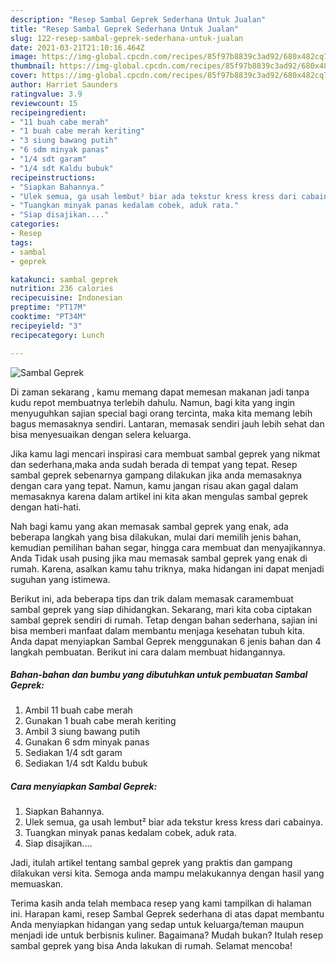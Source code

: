```yaml
---
description: "Resep Sambal Geprek Sederhana Untuk Jualan"
title: "Resep Sambal Geprek Sederhana Untuk Jualan"
slug: 122-resep-sambal-geprek-sederhana-untuk-jualan
date: 2021-03-21T21:10:16.464Z
image: https://img-global.cpcdn.com/recipes/85f97b8839c3ad92/680x482cq70/sambal-geprek-foto-resep-utama.jpg
thumbnail: https://img-global.cpcdn.com/recipes/85f97b8839c3ad92/680x482cq70/sambal-geprek-foto-resep-utama.jpg
cover: https://img-global.cpcdn.com/recipes/85f97b8839c3ad92/680x482cq70/sambal-geprek-foto-resep-utama.jpg
author: Harriet Saunders
ratingvalue: 3.9
reviewcount: 15
recipeingredient:
- "11 buah cabe merah"
- "1 buah cabe merah keriting"
- "3 siung bawang putih"
- "6 sdm minyak panas"
- "1/4 sdt garam"
- "1/4 sdt Kaldu bubuk"
recipeinstructions:
- "Siapkan Bahannya."
- "Ulek semua, ga usah lembut² biar ada tekstur kress kress dari cabainya."
- "Tuangkan minyak panas kedalam cobek, aduk rata."
- "Siap disajikan...."
categories:
- Resep
tags:
- sambal
- geprek

katakunci: sambal geprek 
nutrition: 236 calories
recipecuisine: Indonesian
preptime: "PT17M"
cooktime: "PT34M"
recipeyield: "3"
recipecategory: Lunch

---
```



![Sambal Geprek](https://img-global.cpcdn.com/recipes/85f97b8839c3ad92/680x482cq70/sambal-geprek-foto-resep-utama.jpg)

Di zaman  sekarang , kamu memang dapat memesan makanan jadi tanpa kudu repot membuatnya terlebih dahulu. Namun, bagi kita yang ingin menyuguhkan sajian special bagi orang tercinta, maka kita memang lebih bagus memasaknya sendiri. Lantaran, memasak sendiri jauh lebih sehat dan bisa menyesuaikan dengan selera keluarga.

Jika kamu lagi mencari inspirasi cara membuat sambal geprek yang nikmat dan sederhana,maka anda sudah berada di tempat yang tepat. Resep sambal geprek  sebenarnya gampang dilakukan jika anda memasaknya dengan cara yang tepat. Namun, kamu jangan risau akan gagal dalam memasaknya 
karena dalam artikel ini kita akan mengulas sambal geprek dengan hati-hati.  



Nah bagi kamu yang akan memasak sambal geprek yang enak, ada beberapa langkah yang bisa dilakukan, mulai dari memilih jenis bahan, kemudian pemilihan bahan segar, hingga cara membuat dan menyajikannya. Anda Tidak usah pusing jika mau memasak sambal geprek yang enak di rumah. Karena, asalkan kamu  tahu triknya, maka hidangan ini dapat menjadi suguhan yang istimewa.

Berikut ini, ada beberapa tips dan trik dalam memasak caramembuat sambal geprek yang siap dihidangkan. Sekarang, mari kita coba ciptakan sambal geprek sendiri di rumah. Tetap dengan bahan sederhana, sajian ini bisa memberi manfaat dalam membantu menjaga kesehatan tubuh kita. Anda dapat menyiapkan Sambal Geprek menggunakan 6 jenis bahan dan 4 langkah pembuatan. Berikut ini cara dalam membuat hidangannya.

<!--inarticleads1-->

##### Bahan-bahan dan bumbu yang dibutuhkan untuk pembuatan Sambal Geprek:

1. Ambil 11 buah cabe merah
1. Gunakan 1 buah cabe merah keriting
1. Ambil 3 siung bawang putih
1. Gunakan 6 sdm minyak panas
1. Sediakan 1/4 sdt garam
1. Sediakan 1/4 sdt Kaldu bubuk




<!--inarticleads2-->

##### Cara menyiapkan Sambal Geprek:

1. Siapkan Bahannya.
1. Ulek semua, ga usah lembut² biar ada tekstur kress kress dari cabainya.
1. Tuangkan minyak panas kedalam cobek, aduk rata.
1. Siap disajikan....




Jadi, itulah artikel tentang  sambal geprek  yang praktis dan gampang dilakukan versi kita. Semoga anda mampu melakukannya dengan hasil yang memuaskan. 

Terima kasih anda telah membaca resep yang kami tampilkan di halaman ini. Harapan kami, resep  Sambal Geprek sederhana di atas dapat membantu Anda menyiapkan hidangan yang sedap untuk keluarga/teman maupun menjadi ide untuk berbisnis kuliner. Bagaimana? Mudah bukan? Itulah resep sambal geprek yang bisa Anda lakukan di rumah. Selamat mencoba!


